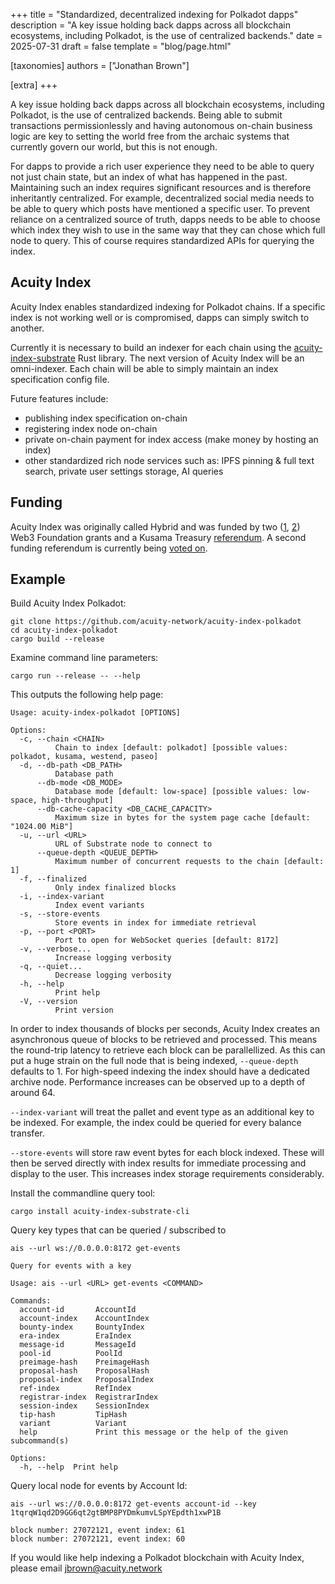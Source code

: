 +++
title = "Standardized, decentralized indexing for Polkadot dapps"
description = "A key issue holding back dapps across all blockchain ecosystems, including Polkadot, is the use of centralized backends."
date = 2025-07-31
draft = false
template = "blog/page.html"

[taxonomies]
authors = ["Jonathan Brown"]

[extra]
+++

A key issue holding back dapps across all blockchain ecosystems, including Polkadot, is the use of centralized backends. Being able to submit transactions permissionlessly and having autonomous on-chain business logic are key to setting the world free from the archaic systems that currently govern our world, but this is not enough.

For dapps to provide a rich user experience they need to be able to query not just chain state, but an index of what has happened in the past. Maintaining such an index requires significant resources and is therefore inheritantly centralized. For example, decentralized social media needs to be able to query which posts have mentioned a specific user. To prevent reliance on a centralized source of truth, dapps needs to be able to choose which index they wish to use in the same way that they can chose which full node to query. This of course requires standardized APIs for querying the index.

## Acuity Index

Acuity Index enables standardized indexing for Polkadot chains. If a specific index is not working well or is compromised, dapps can simply switch to another.

 Currently it is necessary to build an indexer for each chain using the [acuity-index-substrate](https://crates.io/crates/acuity-index-substrate) Rust library. The next version of Acuity Index will be an omni-indexer. Each chain will be able to simply maintain an index specification config file.

Future features include:
* publishing index specification on-chain
* registering index node on-chain
* private on-chain payment for index access (make money by hosting an index)
* other standardized rich node services such as: IPFS pinning & full text search, private user settings storage, AI queries

## Funding

Acuity Index was originally called Hybrid and was funded by two ([1](https://github.com/w3f/Grants-Program/blob/master/applications/hybrid.md), [2](https://github.com/w3f/Grants-Program/blob/master/applications/hybrid2.md)) Web3 Foundation grants and a Kusama Treasury [referendum](https://kusama.polkassembly.io/referenda/534). A second funding referendum is currently being [voted on](https://kusama.polkassembly.io/referenda/567).

## Example

Build Acuity Index Polkadot:

```
git clone https://github.com/acuity-network/acuity-index-polkadot
cd acuity-index-polkadot
cargo build --release
```

Examine command line parameters:

```
cargo run --release -- --help
```

This outputs the following help page:

```
Usage: acuity-index-polkadot [OPTIONS]

Options:
  -c, --chain <CHAIN>
          Chain to index [default: polkadot] [possible values: polkadot, kusama, westend, paseo]
  -d, --db-path <DB_PATH>
          Database path
      --db-mode <DB_MODE>
          Database mode [default: low-space] [possible values: low-space, high-throughput]
      --db-cache-capacity <DB_CACHE_CAPACITY>
          Maximum size in bytes for the system page cache [default: "1024.00 MiB"]
  -u, --url <URL>
          URL of Substrate node to connect to
      --queue-depth <QUEUE_DEPTH>
          Maximum number of concurrent requests to the chain [default: 1]
  -f, --finalized
          Only index finalized blocks
  -i, --index-variant
          Index event variants
  -s, --store-events
          Store events in index for immediate retrieval
  -p, --port <PORT>
          Port to open for WebSocket queries [default: 8172]
  -v, --verbose...
          Increase logging verbosity
  -q, --quiet...
          Decrease logging verbosity
  -h, --help
          Print help
  -V, --version
          Print version
```

In order to index thousands of blocks per seconds, Acuity Index creates an asynchronous queue of blocks to be retrieved and processed. This means the round-trip latency to retrieve each block can be parallellized. As this can put a huge strain on the full node that is being indexed, `--queue-depth` defaults to 1. For high-speed indexing the index should have a dedicated archive node. Performance increases can be observed up to a depth of around 64.

`--index-variant` will treat the pallet and event type as an additional key to be indexed. For example, the index could be queried for every balance transfer.

`--store-events` will store raw event bytes for each block indexed. These will then be served directly with index results for immediate processing and display to the user. This increases index storage requirements considerably.

Install the commandline query tool:

```
cargo install acuity-index-substrate-cli
```

Query key types that can be queried / subscribed to

```
ais --url ws://0.0.0.0:8172 get-events
```

```
Query for events with a key

Usage: ais --url <URL> get-events <COMMAND>

Commands:
  account-id       AccountId
  account-index    AccountIndex
  bounty-index     BountyIndex
  era-index        EraIndex
  message-id       MessageId
  pool-id          PoolId
  preimage-hash    PreimageHash
  proposal-hash    ProposalHash
  proposal-index   ProposalIndex
  ref-index        RefIndex
  registrar-index  RegistrarIndex
  session-index    SessionIndex
  tip-hash         TipHash
  variant          Variant
  help             Print this message or the help of the given subcommand(s)

Options:
  -h, --help  Print help
```

Query local node for events by Account Id:

```
ais --url ws://0.0.0.0:8172 get-events account-id --key 1tqrqW1qd2D9GG6qt2gtBMP8PYDmkumvLSpYEpdth1xwP1B
```

```
block number: 27072121, event index: 61
block number: 27072121, event index: 60
```

If you would like help indexing a Polkadot blockchain with Acuity Index, please email jbrown@acuity.network
